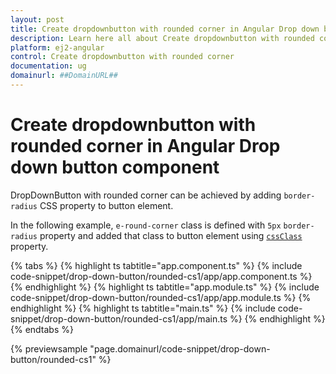 ```yaml
---
layout: post
title: Create dropdownbutton with rounded corner in Angular Drop down button component | Syncfusion
description: Learn here all about Create dropdownbutton with rounded corner in Syncfusion Angular Drop down button component of Syncfusion Essential JS 2 and more.
platform: ej2-angular
control: Create dropdownbutton with rounded corner 
documentation: ug
domainurl: ##DomainURL##
---
```


# Create dropdownbutton with rounded corner in Angular Drop down button component

DropDownButton with rounded corner can be achieved by adding `border-radius` CSS property to button element.

In the following example, `e-round-corner` class is defined with `5px` `border-radius`
property and added that class to button element using
[`cssClass`](https://ej2.syncfusion.com/angular/documentation/api/drop-down-button#cssclass) property.

{% tabs %}
{% highlight ts tabtitle="app.component.ts" %}
{% include code-snippet/drop-down-button/rounded-cs1/app/app.component.ts %}
{% endhighlight %}
{% highlight ts tabtitle="app.module.ts" %}
{% include code-snippet/drop-down-button/rounded-cs1/app/app.module.ts %}
{% endhighlight %}
{% highlight ts tabtitle="main.ts" %}
{% include code-snippet/drop-down-button/rounded-cs1/app/main.ts %}
{% endhighlight %}
{% endtabs %}
  
{% previewsample "page.domainurl/code-snippet/drop-down-button/rounded-cs1" %}